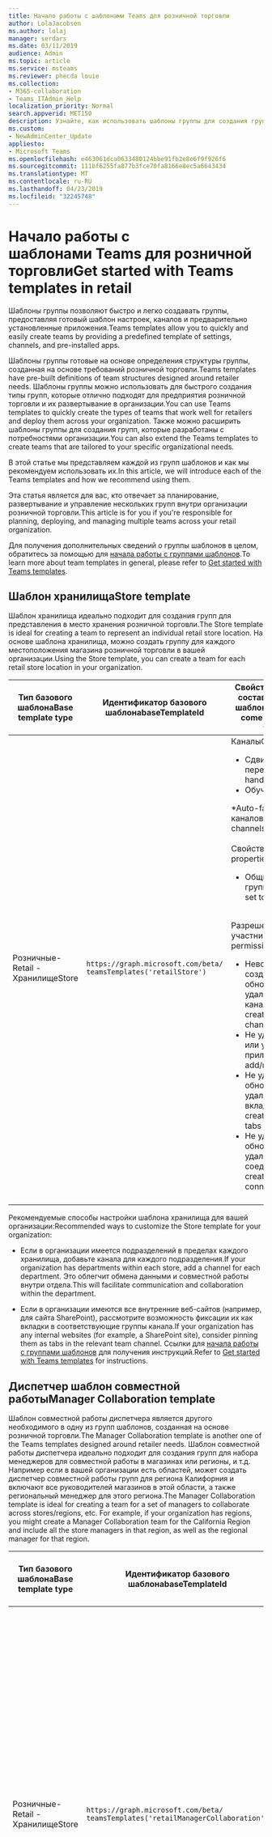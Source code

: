 ```yaml
---
title: Начало работы с шаблонами Teams для розничной торговли
author: LolaJacobsen
ms.author: lolaj
manager: serdars
ms.date: 03/11/2019
audience: Admin
ms.topic: article
ms.service: msteams
ms.reviewer: phecda louie
ms.collection:
- M365-collaboration
- Teams_ITAdmin_Help
localization_priority: Normal
search.appverid: MET150
description: Узнайте, как использовать шаблоны группы для создания группы структур разработан для розничной торговли.
ms.custom:
- NewAdminCenter_Update
appliesto:
- Microsoft Teams
ms.openlocfilehash: e463061dca0633480124bbe91fb2e8e6f9f926f6
ms.sourcegitcommit: 111bf6255fa877b3fce70fa8166e8ec5a6643434
ms.translationtype: MT
ms.contentlocale: ru-RU
ms.lasthandoff: 04/23/2019
ms.locfileid: "32245748"
---
```

# <a name="get-started-with-teams-templates-in-retail"></a><span data-ttu-id="5925e-103">Начало работы с шаблонами Teams для розничной торговли</span><span class="sxs-lookup"><span data-stu-id="5925e-103">Get started with Teams templates in retail</span></span> 

<span data-ttu-id="5925e-104">Шаблоны группы позволяют быстро и легко создавать группы, предоставляя готовый шаблон настроек, каналов и предварительно установленные приложения.</span><span class="sxs-lookup"><span data-stu-id="5925e-104">Teams templates allow you to quickly and easily create teams by providing a predefined template of settings, channels, and pre-installed apps.</span></span>

<span data-ttu-id="5925e-105">Шаблоны группы готовые на основе определения структуры группы, созданная на основе требований розничной торговли.</span><span class="sxs-lookup"><span data-stu-id="5925e-105">Teams templates have pre-built definitions of team structures designed around retailer needs.</span></span> <span data-ttu-id="5925e-106">Шаблоны группы можно использовать для быстрого создания типы групп, которые отлично подходят для предприятия розничной торговли и их развертывание в организации.</span><span class="sxs-lookup"><span data-stu-id="5925e-106">You can use Teams templates to quickly create the types of teams that work well for retailers and deploy them across your organization.</span></span> <span data-ttu-id="5925e-107">Также можно расширить шаблоны группы для создания групп, которые разработаны с потребностями организации.</span><span class="sxs-lookup"><span data-stu-id="5925e-107">You can also extend the Teams templates to create teams that are tailored to your specific organizational needs.</span></span>

<span data-ttu-id="5925e-108">В этой статье мы представляем каждой из групп шаблонов и как мы рекомендуем использовать их.</span><span class="sxs-lookup"><span data-stu-id="5925e-108">In this article, we will introduce each of the Teams templates and how we recommend using them.</span></span>

<span data-ttu-id="5925e-109">Эта статья является для вас, кто отвечает за планирование, развертывание и управление нескольких групп внутри организации розничной торговли.</span><span class="sxs-lookup"><span data-stu-id="5925e-109">This article is for you if you're responsible for planning, deploying, and managing multiple teams across your retail organization.</span></span>

<span data-ttu-id="5925e-110">Для получения дополнительных сведений о группы шаблонов в целом, обратитесь за помощью для [начала работы с группами шаблонов](get-started-with-teams-templates.md).</span><span class="sxs-lookup"><span data-stu-id="5925e-110">To learn more about team templates in general, please refer to [Get started with Teams templates](get-started-with-teams-templates.md).</span></span>

## <a name="store-template"></a><span data-ttu-id="5925e-111">Шаблон хранилища</span><span class="sxs-lookup"><span data-stu-id="5925e-111">Store template</span></span>

<span data-ttu-id="5925e-112">Шаблон хранилища идеально подходит для создания групп для представления в место хранения розничной торговли.</span><span class="sxs-lookup"><span data-stu-id="5925e-112">The Store template is ideal for creating a team to represent an individual retail store location.</span></span> <span data-ttu-id="5925e-113">На основе шаблона хранилища, можно создать группу для каждого местоположения магазина розничной торговли в вашей организации.</span><span class="sxs-lookup"><span data-stu-id="5925e-113">Using the Store template, you can create a team for each retail store location in your organization.</span></span>

| <span data-ttu-id="5925e-114">Тип базового шаблона</span><span class="sxs-lookup"><span data-stu-id="5925e-114">Base template type</span></span> | <span data-ttu-id="5925e-115">Идентификатор базового шаблона</span><span class="sxs-lookup"><span data-stu-id="5925e-115">baseTemplateId</span></span> | <span data-ttu-id="5925e-116">Свойства, входящие в состав этот базовый шаблон</span><span class="sxs-lookup"><span data-stu-id="5925e-116">Properties that come with this base template</span></span> |
| ------------------ | -------------- | ----------------------------------------------------- |
| <span data-ttu-id="5925e-117">Розничные-</span><span class="sxs-lookup"><span data-stu-id="5925e-117">Retail -</span></span> <br><span data-ttu-id="5925e-118">Хранилище</span><span class="sxs-lookup"><span data-stu-id="5925e-118">Store</span></span> | `https://graph.microsoft.com/beta/`<br>`teamsTemplates('retailStore')`| <span data-ttu-id="5925e-119">Каналы</span><span class="sxs-lookup"><span data-stu-id="5925e-119">Channels</span></span> <ul><li><span data-ttu-id="5925e-120">Сдвигает передачи\*</span><span class="sxs-lookup"><span data-stu-id="5925e-120">Shifts handoff\*</span></span></li><li><span data-ttu-id="5925e-121">Обучение\*</span><span class="sxs-lookup"><span data-stu-id="5925e-121">Learning\*</span></span></li></ul><span data-ttu-id="5925e-122">\*Auto-favorited каналов</span><span class="sxs-lookup"><span data-stu-id="5925e-122">\*Auto-favorited channels</span></span><br><br><span data-ttu-id="5925e-123">Свойства группы</span><span class="sxs-lookup"><span data-stu-id="5925e-123">Team properties</span></span> <ul><li><span data-ttu-id="5925e-124">Общий видимости групп</span><span class="sxs-lookup"><span data-stu-id="5925e-124">Team visibility set to Public</span></span></li></ul> <br><span data-ttu-id="5925e-125">Разрешения участников</span><span class="sxs-lookup"><span data-stu-id="5925e-125">Member permissions</span></span> <ul><li><span data-ttu-id="5925e-126">Невозможно создание, обновление и удаление каналов</span><span class="sxs-lookup"><span data-stu-id="5925e-126">Cannot create/update/delete channels</span></span> </li><li><span data-ttu-id="5925e-127">Не удается добавить или удалить приложения</span><span class="sxs-lookup"><span data-stu-id="5925e-127">Cannot add/remove apps</span></span> </li><li><span data-ttu-id="5925e-128">Не удается создать/обновить или удалить вкладки</span><span class="sxs-lookup"><span data-stu-id="5925e-128">Cannot create/update/remove tabs</span></span></li><li><span data-ttu-id="5925e-129">Не удается создать/обновить или удалить соединители</span><span class="sxs-lookup"><span data-stu-id="5925e-129">Cannot create/update/remove connectors</span></span></li><ul>|
||||

<span data-ttu-id="5925e-130">Рекомендуемые способы настройки шаблона хранилища для вашей организации:</span><span class="sxs-lookup"><span data-stu-id="5925e-130">Recommended ways to customize the Store template for your organization:</span></span>

- <span data-ttu-id="5925e-131">Если в организации имеется подразделений в пределах каждого хранилища, добавьте канала для каждого подразделения.</span><span class="sxs-lookup"><span data-stu-id="5925e-131">If your organization has departments within each store, add a channel for each department.</span></span> <span data-ttu-id="5925e-132">Это облегчит обмена данными и совместной работы внутри отдела.</span><span class="sxs-lookup"><span data-stu-id="5925e-132">This will facilitate communication and collaboration within the department.</span></span>

- <span data-ttu-id="5925e-133">Если в организации имеются все внутренние веб-сайтов (например, для сайта SharePoint), рассмотрите возможность фиксации их как вкладки в соответствующие группы канала.</span><span class="sxs-lookup"><span data-stu-id="5925e-133">If your organization has any internal websites (for example, a SharePoint site), consider pinning them as tabs in the relevant team channel.</span></span> <span data-ttu-id="5925e-134">Ссылки для [начала работы с группами шаблонов](get-started-with-teams-templates.md) для получения инструкций.</span><span class="sxs-lookup"><span data-stu-id="5925e-134">Refer to [Get started with Teams templates](get-started-with-teams-templates.md) for instructions.</span></span>

## <a name="manager-collaboration-template"></a><span data-ttu-id="5925e-135">Диспетчер шаблон совместной работы</span><span class="sxs-lookup"><span data-stu-id="5925e-135">Manager Collaboration template</span></span>

<span data-ttu-id="5925e-136">Шаблон совместной работы диспетчера является другого необходимого в одну из групп шаблонов, созданная на основе розничной торговли.</span><span class="sxs-lookup"><span data-stu-id="5925e-136">The Manager Collaboration template is another one of the Teams templates designed around retailer needs.</span></span> <span data-ttu-id="5925e-137">Шаблон совместной работы диспетчера идеально подходит для создания групп для набора менеджеров для совместной работы в магазинах или регионы, и т.д. Например если в вашей организации есть областей, может создать диспетчер совместной работы групп для региона Калифорния и включают все руководителей магазинов в этой области, а также региональный менеджер для этого региона.</span><span class="sxs-lookup"><span data-stu-id="5925e-137">The Manager Collaboration template is ideal for creating a team for a set of managers to collaborate across stores/regions, etc. For example, if your organization has regions, you might create a Manager Collaboration team for the California Region and include all the store managers in that region, as well as the regional manager for that region.</span></span>

| <span data-ttu-id="5925e-138">Тип базового шаблона</span><span class="sxs-lookup"><span data-stu-id="5925e-138">Base template type</span></span> | <span data-ttu-id="5925e-139">Идентификатор базового шаблона</span><span class="sxs-lookup"><span data-stu-id="5925e-139">baseTemplateId</span></span> | <span data-ttu-id="5925e-140">Свойства, входящие в состав этот базовый шаблон</span><span class="sxs-lookup"><span data-stu-id="5925e-140">Properties that come with this base template</span></span> |
| ------------------ | -------------- | ----------------------------------------------------- |
| <span data-ttu-id="5925e-141">Розничные-</span><span class="sxs-lookup"><span data-stu-id="5925e-141">Retail -</span></span> <br><span data-ttu-id="5925e-142">Хранилище</span><span class="sxs-lookup"><span data-stu-id="5925e-142">Store</span></span> | `https://graph.microsoft.com/beta/`<br>`teamsTemplates('retailManagerCollaboration')`| <span data-ttu-id="5925e-143">Каналы</span><span class="sxs-lookup"><span data-stu-id="5925e-143">Channels</span></span> <ul><li><span data-ttu-id="5925e-144">Операции\*</span><span class="sxs-lookup"><span data-stu-id="5925e-144">Operations\*</span></span></li><li><span data-ttu-id="5925e-145">Обучение\*</span><span class="sxs-lookup"><span data-stu-id="5925e-145">Learning\*</span></span></li></ul><span data-ttu-id="5925e-146">\*Auto-favorited каналов</span><span class="sxs-lookup"><span data-stu-id="5925e-146">\*Auto-favorited channels</span></span><br><br><span data-ttu-id="5925e-147">Свойства группы</span><span class="sxs-lookup"><span data-stu-id="5925e-147">Team properties</span></span> <ul><li><span data-ttu-id="5925e-148">Группа видимости установлено значение Private</span><span class="sxs-lookup"><span data-stu-id="5925e-148">Team visibility set to Private</span></span></li></ul> <br><span data-ttu-id="5925e-149">Разрешения участников</span><span class="sxs-lookup"><span data-stu-id="5925e-149">Member permissions</span></span> <ul><li><span data-ttu-id="5925e-150">Можно создание, обновление и удаление каналов</span><span class="sxs-lookup"><span data-stu-id="5925e-150">Can create/update/delete channels</span></span> </li><li><span data-ttu-id="5925e-151">Можно добавить или удалить приложения</span><span class="sxs-lookup"><span data-stu-id="5925e-151">Can add/remove apps</span></span> </li><li><span data-ttu-id="5925e-152">Можно создать/обновить или удалить вкладки</span><span class="sxs-lookup"><span data-stu-id="5925e-152">Can create/update/remove tabs</span></span></li><li><span data-ttu-id="5925e-153">Можно создать/обновить или удалить соединители</span><span class="sxs-lookup"><span data-stu-id="5925e-153">Can create/update/remove connectors</span></span></li><ul>|
||||

<span data-ttu-id="5925e-154">Рекомендуемые способы настройки шаблона диспетчера совместной работы для вашей организации:</span><span class="sxs-lookup"><span data-stu-id="5925e-154">Recommended ways to customize the Manager Collaboration template for your organization:</span></span>

- <span data-ttu-id="5925e-155">Если ваша организация любой внутренний веб-сайтов (например, для сайта SharePoint), которые важны для менеджеров, необходимо учитывать фиксации их как вкладки в соответствующие группы канала (обратитесь к документации, [здесь](get-started-with-teams-templates.md) инструкции).</span><span class="sxs-lookup"><span data-stu-id="5925e-155">If your organization has any internal websites (for example, a SharePoint site) that are relevant for managers, consider pinning them as tabs in a relevant team channel (refer to documentation [here](get-started-with-teams-templates.md) for instructions).</span></span>